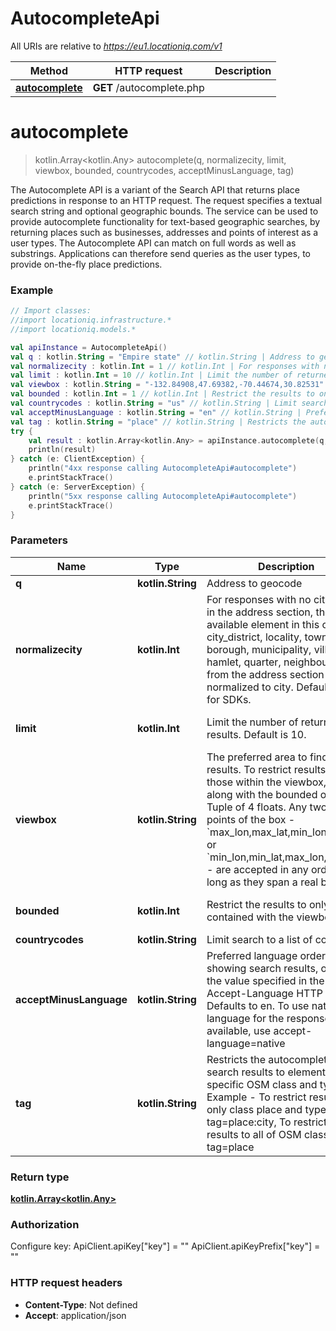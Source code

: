# AutocompleteApi

All URIs are relative to *https://eu1.locationiq.com/v1*

Method | HTTP request | Description
------------- | ------------- | -------------
[**autocomplete**](AutocompleteApi.md#autocomplete) | **GET** /autocomplete.php | 


<a name="autocomplete"></a>
# **autocomplete**
> kotlin.Array&lt;kotlin.Any&gt; autocomplete(q, normalizecity, limit, viewbox, bounded, countrycodes, acceptMinusLanguage, tag)



The Autocomplete API is a variant of the Search API that returns place predictions in response to an HTTP request.  The request specifies a textual search string and optional geographic bounds.  The service can be used to provide autocomplete functionality for text-based geographic searches, by returning places such as businesses, addresses and points of interest as a user types. The Autocomplete API can match on full words as well as substrings. Applications can therefore send queries as the user types, to provide on-the-fly place predictions.

### Example
```kotlin
// Import classes:
//import locationiq.infrastructure.*
//import locationiq.models.*

val apiInstance = AutocompleteApi()
val q : kotlin.String = "Empire state" // kotlin.String | Address to geocode
val normalizecity : kotlin.Int = 1 // kotlin.Int | For responses with no city value in the address section, the next available element in this order - city_district, locality, town, borough, municipality, village, hamlet, quarter, neighbourhood - from the address section will be normalized to city. Defaults to 1 for SDKs.
val limit : kotlin.Int = 10 // kotlin.Int | Limit the number of returned results. Default is 10.
val viewbox : kotlin.String = "-132.84908,47.69382,-70.44674,30.82531" // kotlin.String | The preferred area to find search results.  To restrict results to those within the viewbox, use along with the bounded option. Tuple of 4 floats. Any two corner points of the box - `max_lon,max_lat,min_lon,min_lat` or `min_lon,min_lat,max_lon,max_lat` - are accepted in any order as long as they span a real box. 
val bounded : kotlin.Int = 1 // kotlin.Int | Restrict the results to only items contained with the viewbox
val countrycodes : kotlin.String = "us" // kotlin.String | Limit search to a list of countries.
val acceptMinusLanguage : kotlin.String = "en" // kotlin.String | Preferred language order for showing search results, overrides the value specified in the Accept-Language HTTP header. Defaults to en. To use native language for the response when available, use accept-language=native
val tag : kotlin.String = "place" // kotlin.String | Restricts the autocomplete search results to elements of specific OSM class and type.  Example - To restrict results to only class place and type city: tag=place:city, To restrict the results to all of OSM class place: tag=place
try {
    val result : kotlin.Array<kotlin.Any> = apiInstance.autocomplete(q, normalizecity, limit, viewbox, bounded, countrycodes, acceptMinusLanguage, tag)
    println(result)
} catch (e: ClientException) {
    println("4xx response calling AutocompleteApi#autocomplete")
    e.printStackTrace()
} catch (e: ServerException) {
    println("5xx response calling AutocompleteApi#autocomplete")
    e.printStackTrace()
}
```

### Parameters

Name | Type | Description  | Notes
------------- | ------------- | ------------- | -------------
 **q** | **kotlin.String**| Address to geocode |
 **normalizecity** | **kotlin.Int**| For responses with no city value in the address section, the next available element in this order - city_district, locality, town, borough, municipality, village, hamlet, quarter, neighbourhood - from the address section will be normalized to city. Defaults to 1 for SDKs. | [enum: 1]
 **limit** | **kotlin.Int**| Limit the number of returned results. Default is 10. | [optional] [default to 10]
 **viewbox** | **kotlin.String**| The preferred area to find search results.  To restrict results to those within the viewbox, use along with the bounded option. Tuple of 4 floats. Any two corner points of the box - &#x60;max_lon,max_lat,min_lon,min_lat&#x60; or &#x60;min_lon,min_lat,max_lon,max_lat&#x60; - are accepted in any order as long as they span a real box.  | [optional]
 **bounded** | **kotlin.Int**| Restrict the results to only items contained with the viewbox | [optional] [enum: 0, 1]
 **countrycodes** | **kotlin.String**| Limit search to a list of countries. | [optional]
 **acceptMinusLanguage** | **kotlin.String**| Preferred language order for showing search results, overrides the value specified in the Accept-Language HTTP header. Defaults to en. To use native language for the response when available, use accept-language&#x3D;native | [optional]
 **tag** | **kotlin.String**| Restricts the autocomplete search results to elements of specific OSM class and type.  Example - To restrict results to only class place and type city: tag&#x3D;place:city, To restrict the results to all of OSM class place: tag&#x3D;place | [optional]

### Return type

[**kotlin.Array&lt;kotlin.Any&gt;**](kotlin.Any.md)

### Authorization


Configure key:
    ApiClient.apiKey["key"] = ""
    ApiClient.apiKeyPrefix["key"] = ""

### HTTP request headers

 - **Content-Type**: Not defined
 - **Accept**: application/json

